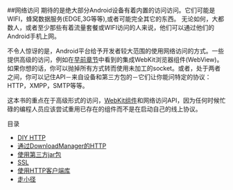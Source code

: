 ##网络访问
期待的是绝大部分Android设备有着内置的访问访问。它们可能是WIFI，蜂窝数据服务(EDGE,3G等等),或者可能完全其它的东西。
无论如何，大都数人，或者至少那些有着流量套餐或WIFI访问的人来说，他们可以通过他们的Android手机上网。

不令人惊讶的是，Android平台给予开发者较大范围的使用网络访问的方式。一些提供高级的访问，例如在[早前章节](https://github.com/jinyulei0710/The-Busy-Coder-s-Guide-to-Android-Development/tree/master/TheWebViewWidget)中看到的集成WebKit浏览器组件(WebView)。
如果你想的话，你可以抛掉所有方式转而使用未加工的socket。或者，处于两者之间，你可以记住API－来自设备和第三方包的－它们让你能问特定的协议：
HTTP，XMPP，SMTP等等。

这本书的重点在于高级形式的访问，[WebKit组件](https://github.com/jinyulei0710/The-Busy-Coder-s-Guide-to-Android-Development/tree/master/TheWebViewWidget)和网络访问API，因为任何时候忙碌的编程人员应该尝试重用已存在的组件而不是在启动自己的线上协议。

目录

* [DIY HTTP](https://github.com/jinyulei0710/The-Busy-Coder-s-Guide-to-Android-Development/blob/master/InternetAccess/DIYHTTP.md)
* [通过DownloadManager的HTTP](https://github.com/jinyulei0710/The-Busy-Coder-s-Guide-to-Android-Development/blob/master/InternetAccess/HTTPviaDownloadManager.md)
* [使用第三方jar包]()
* [SSL]()
* [使用HTTP客户端库](https://github.com/jinyulei0710/The-Busy-Coder-s-Guide-to-Android-Development/blob/master/InternetAccess/UsingHTTPClientLibraries.md)
* [走小径]()

